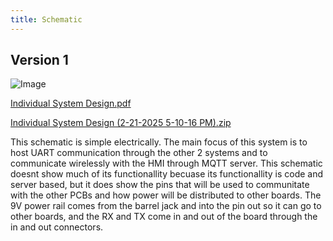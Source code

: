 ```yaml
---
title: Schematic
---
```


## Version 1

![Image](https://github.com/user-attachments/assets/c4034de3-8042-4599-9117-03d976321203)

[Individual System Design.pdf](https://github.com/user-attachments/files/18917426/Individual.System.Design.pdf)

[Individual System Design (2-21-2025 5-10-16 PM).zip](https://github.com/user-attachments/files/18917440/Individual.System.Design.2-21-2025.5-10-16.PM.zip)

This schematic is simple electrically. The main focus of this system is to host UART communication through the other 2 systems and to communicate wirelessly with the HMI through MQTT server. This schematic doesnt show much of its functionallity becuase its functionallity is code and server based, but it does show the pins that will be used to communitate with the other PCBs and how power will be distributed to other boards. The 9V power rail comes from the barrel jack and into the pin out so it can go to other boards, and the RX and TX come in and out of the board through the in and out connectors.
